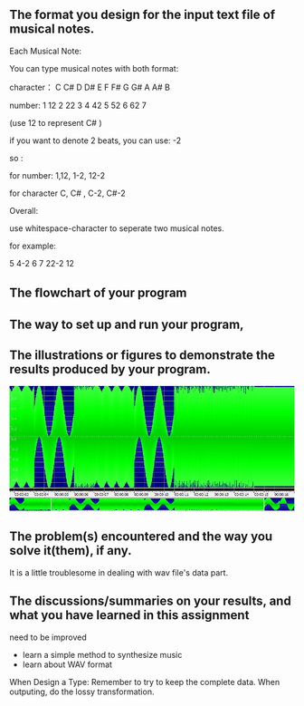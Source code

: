 ## The format you design for the input text file of musical notes.



Each Musical Note:

You can type musical notes with both format:

character： C  C# D D# E F F# G G# A A# B

number:       1  12  2  22  3  4  42  5  52   6 62   7 

(use 12 to represent C# )



if you want to denote 2 beats, you can use: -2

so :

for number: 1,12, 1-2, 12-2

for character C, C# , C-2, C#-2



Overall:

use whitespace-character to seperate two musical notes.

for example:

5  4-2 6 7 22-2 12



## The ﬂowchart of your program



## The way to set up and run your program,
 


## The illustrations or figures to demonstrate the results produced by your program.


![Small Bee Result](https://github.com/WinterPu/Exercise/blob/master/Multimedia%20Assignments/Assignment%2002%20-%20SoundsGenerationOfDifferentPitchTones/README_IMAGE/SmallBee.PNG?raw=true)


## The problem(s) encountered and the way you solve it(them), if any.



It is a little troublesome in dealing with wav file's data part.





## The discussions/summaries on your results, and what you have learned in this assignment



need to be improved



- learn a simple method to synthesize music
- learn about WAV format


When Design a Type:
Remember to try to keep the complete data.
When outputing, do the lossy transformation.
